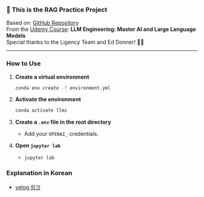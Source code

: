 ### 🚀 This is the RAG Practice Project  
Based on: [GitHub Repository](https://github.com/ed-donner/llm_engineering)  
From the [Udemy Course](https://www.udemy.com/course/llm-engineering-master-ai-and-large-language-models): **LLM Engineering: Master AI and Large Language Models**  
Special thanks to the Ligency Team and Ed Donner! 👍🏻  

---

### How to Use  
1. **Create a virtual environment**  
   ```bash
   conda env create -f environment.yml
   ```

2. **Activate the environment**  
   ```bash
   conda activate llms
   ```

3. **Create a `.env` file in the root directory**  
   - Add your `OPENAI_` credentials.

4. **Open `jupyter lab`**
   - `jupyter lab`

### Explanation in Korean
- [velog 링크](https://velog.io/@aengzu/AI-%EA%B0%80%EB%B2%BC%EC%9A%B4-RAG-%EB%A7%8C%EB%93%A4%EC%96%B4%EB%B3%B4%EA%B8%B0-OpenAI-%EA%B8%B0%EB%B0%98)

